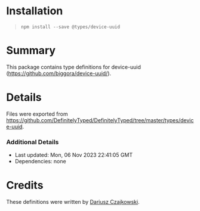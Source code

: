 # Installation
> `npm install --save @types/device-uuid`

# Summary
This package contains type definitions for device-uuid (https://github.com/biggora/device-uuid/).

# Details
Files were exported from https://github.com/DefinitelyTyped/DefinitelyTyped/tree/master/types/device-uuid.

### Additional Details
 * Last updated: Mon, 06 Nov 2023 22:41:05 GMT
 * Dependencies: none

# Credits
These definitions were written by [Dariusz Czajkowski](https://github.com/DCzajkowski).
